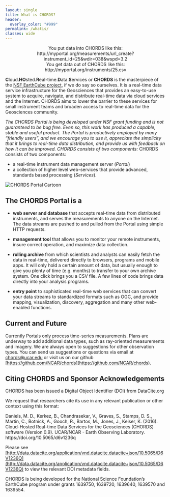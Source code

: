 ```yaml
---
layout: single
title: What is CHORDS?
header:
  overlay_color: "#999"
permalink: /whatis/
classes: wide
---
```



<div class="well" style="text-align: center;">
  You put data into CHORDS like this:<br/>http://myportal.org/measurements/url_create?instrument_id=25&wdir=038&wspd=3.2
</div>

<div class="well" style="text-align: center;">
  You get data out of CHORDS like this:<br/>http://myportal.org/instruments/25.csv
</div>

**C**loud.**HO**sted.**R**eal-time.**D**ata.**S**ervices or **CHORDS** is the masterpiece of the [NSF EarthCube project](http://earthcube.org/group/chords), if we do say so ourselves. It is a real-time data service infrastructure for the Geosciences that provides an easy-to-use system to acquire, navigate, and distribute real-time data via cloud services and the Internet. CHORDS aims to lower the barrier to these services for small instrument teams and broaden access to real-time data for the Geosciences community.

*The CHORDS Portal is being developed under NSF grant funding and is not guaranteed to be bug free. Even so, this work has produced a capable, stable and useful product. The Portal is productively employed by many “friendly users”, and we encourage you to use it, appreciate the simplicity that it brings to real-time data distribution, and provide us with feedback on how it can be improved. CHORDS consists of two components:*
CHORDS consists of two components: 

* a real-time instrument data management server (_Portal_)
* a collection of higher level web-services that provide advanced, standards based processing (_Services_).

<!-- <span class="badge center-block">This web site is about the CHORDS Portal</span> -->

<img  class="img-responsive" src="{{ site.baseurl }}/assets/images/overview.png" alt="CHORDS Portal Cartoon" >


## The CHORDS Portal is a
* **web server and database** that accepts real-time data from distributed instruments, and serves the measurements to anyone on the Internet. The data streams are pushed to and pulled from the Portal using simple HTTP requests.

* **management tool** that allows you to monitor your remote instruments, insure correct operation, and maximize data collection.

* **rolling archive** from which scientists and analysts can easily fetch the data in real-time, delivered directly to browsers, programs and mobile apps. It will only hold a certain amount of data, but usually enough to give you plenty of time (e.g. months) to transfer to your own archive system. One click brings you a CSV file. A few lines of code brings data directly into your analysis programs.

* **entry point** to sophisticated real-time web services that can convert your data streams to standardized formats such as OGC, and provide mapping, visualization, discovery, aggregation and 
many other web-enabled functions. 

## Current and Future

Currently Portals only process time-series measurements. Plans are underway to add additional data types, such as ray-oriented measurements and imagery. We are always open to suggestions for other observation types. You can send us suggestions or questions via email at [chords@ucar.edu](chords@ucar.edu) or visit us on our github [https://github.com/NCAR/chords](https://github.com/NCAR/chords). 

## Citing CHORDS and Sponsor Acknowledgements

CHORDS has been issued a Digital Object Identifier (DOI) from DataCite.org

We request that researchers cite its use in any relevant publication or other context using this format:

<div class="well" style="text-align: left;">
Daniels, M. D., Kerkez, B., Chandrasekar, V., Graves, S., Stamps, D. S., Martin, C., Botnick, A., Gooch, R., Bartos, M., Jones, J., Keiser, K. (2016). Cloud-Hosted Real-time Data Services for the Geosciences (CHORDS) software (Version 0.9). UCAR/NCAR - Earth Observing Laboratory. https://doi.org/10.5065/d6v1236q
</div>

Please see [http://data.datacite.org/application/vnd.datacite.datacite+json/10.5065/D6V1236Q](http://data.datacite.org/application/vnd.datacite.datacite+json/10.5065/D6V1236Q) to view the relevant DOI metadata fields.

CHORDS is being developed for the National Science Foundation’s EarthCube program under grants 1639750, 1639720, 1639640, 1639570 and 1639554.




